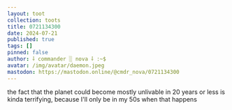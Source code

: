 ```yaml
---
layout: toot
collection: toots
title: 0721134300
date: 2024-07-21
published: true
tags: []
pinned: false
author: ⸸ commander ░ nova ⸸ :~$
avatar: /img/avatar/daemon.jpeg
mastodon: https://mastodon.online/@cmdr_nova/0721134300
---
```


the fact that the planet could become mostly unlivable in 20 years or less is kinda terrifying, because I'll only be in my 50s when that happens
